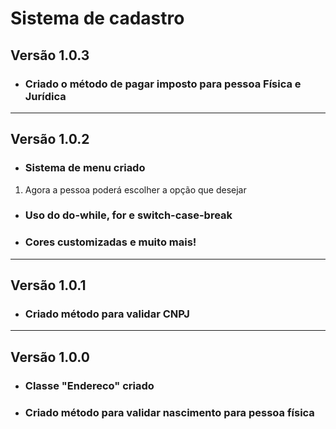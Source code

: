 # __Sistema de cadastro__

## __Versão 1.0.3__
- ### Criado o método de pagar imposto para pessoa Física e Jurídica
---
## __Versão 1.0.2__
- ### Sistema de menu criado 
 1. Agora a pessoa poderá escolher a opção que desejar
- ### Uso do do-while, for e switch-case-break
- ### Cores customizadas e muito mais!
---
## __Versão 1.0.1__
- ### Criado método para validar CNPJ
---
## __Versão 1.0.0__
- ### Classe "Endereco" criado
- ### Criado método para validar nascimento para pessoa física

